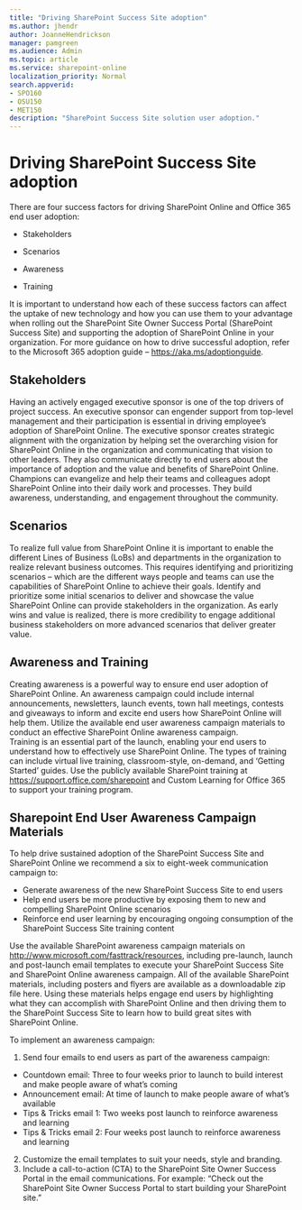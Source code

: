 ```yaml
---
title: "Driving SharePoint Success Site adoption"
ms.author: jhendr
author: JoanneHendrickson
manager: pamgreen
ms.audience: Admin
ms.topic: article
ms.service: sharepoint-online
localization_priority: Normal
search.appverid:
- SPO160
- OSU150
- MET150
description: "SharePoint Success Site solution user adoption."
---
```

# Driving SharePoint Success Site adoption

There are four success factors for driving SharePoint Online and Office 365 end user adoption:
- Stakeholders

- Scenarios

- Awareness

- Training

It is important to understand how each of these success factors can affect the uptake of new technology and how you can use them to your advantage when rolling out the SharePoint Site Owner Success Portal (SharePoint Success Site) and supporting the adoption of SharePoint Online in your organization.
For more guidance on how to drive successful adoption, refer to the Microsoft 365 adoption guide – https://aka.ms/adoptionguide. 

 
## Stakeholders

Having an actively engaged executive sponsor is one of the top drivers of project success. An executive sponsor can engender support from top-level management and their participation is essential in driving employee’s adoption of SharePoint Online.
The executive sponsor creates strategic alignment with the organization by helping set the overarching vision for SharePoint Online in the organization and communicating that vision to other leaders. They also communicate directly to end users about the importance of adoption and the value and benefits of SharePoint Online. 
Champions can evangelize and help their teams and colleagues adopt SharePoint Online into their daily work and processes. They build awareness, understanding, and engagement throughout the community.  

## Scenarios
To realize full value from SharePoint Online it is important to enable the different Lines of Business (LoBs) and departments in the organization to realize relevant business outcomes. This requires identifying and prioritizing scenarios – which are the different ways people and teams can use the capabilities of SharePoint Online to achieve their goals.
Identify and prioritize some initial scenarios to deliver and showcase the value SharePoint Online can provide stakeholders in the organization. As early wins and value is realized, there is more credibility to engage additional business stakeholders on more advanced scenarios that deliver greater value. 

## Awareness and Training
Creating awareness is a powerful way to ensure end user adoption of SharePoint Online. An awareness campaign could include internal announcements, newsletters, launch events, town hall meetings, contests and giveaways to inform and excite end users how SharePoint Online will help them. Utilize the available end user awareness campaign materials to conduct an effective SharePoint Online awareness campaign.  
Training is an essential part of the launch, enabling your end users to understand how to effectively use SharePoint Online. The types of training can include virtual live training, classroom-style, on-demand, and ‘Getting Started’ guides. Use the publicly available SharePoint training at https://support.office.com/sharepoint and Custom Learning for Office 365 <insert link> to support your training program.  

## Sharepoint End User Awareness Campaign Materials 

To help drive sustained adoption of the SharePoint Success Site and SharePoint Online we recommend a six to eight-week communication campaign to: 

- Generate awareness of the new SharePoint Success Site to end users
- Help end users be more productive by exposing them to new and compelling SharePoint Online scenarios 
- Reinforce end user learning by encouraging ongoing consumption of the SharePoint Success Site training content 


Use the available SharePoint awareness campaign materials on http://www.microsoft.com/fasttrack/resources, including pre-launch, launch and post-launch email templates to execute your SharePoint Success Site and SharePoint Online awareness campaign. All of the available SharePoint materials, including posters and flyers are available as a downloadable zip file here. 
Using these materials helps engage end users by highlighting what they can accomplish with SharePoint Online and then driving them to the SharePoint Success Site to learn how to build great sites with SharePoint Online. 

To implement an awareness campaign:

1. Send four emails to end users as part of the awareness campaign: 
- Countdown email: Three to four weeks prior to launch to build interest and make people aware of what’s coming
- Announcement email: At time of launch to make people aware of what’s available
- Tips & Tricks email 1: Two weeks post launch to reinforce awareness and learning
- Tips & Tricks email 2: Four weeks post launch to reinforce awareness and learning
2.	Customize the email templates to suit your needs, style and branding.
3.	Include a call-to-action (CTA) to the SharePoint Site Owner Success Portal in the email communications. For example: 
“Check out the SharePoint Site Owner Success Portal <Insert link > to start building your SharePoint site.”


